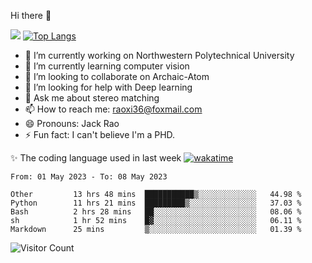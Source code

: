 Hi there 👋

![](https://github-readme-stats.vercel.app/api?username=ZhiboRao)
[![Top Langs](https://github-readme-stats.vercel.app/api/top-langs/?username=ZhiboRao&layout=compact)](https://github.com/anuraghazra/github-readme-stats)

- 🔭 I’m currently working on Northwestern Polytechnical University
- 🌱 I’m currently learning computer vision
- 👯 I’m looking to collaborate on Archaic-Atom
- 🤔 I’m looking for help with Deep learning
- 💬 Ask me about stereo matching
- 📫 How to reach me: raoxi36@foxmail.com
- 😄 Pronouns: Jack Rao
- ⚡ Fun fact: I can't believe I'm a PHD.

✨ The coding language used in last week [![wakatime](https://wakatime.com/badge/user/51ec5ec7-4742-4243-9eea-732ade32c0b7.svg)](https://wakatime.com/@51ec5ec7-4742-4243-9eea-732ade32c0b7)
<!--START_SECTION:waka-->

```text
From: 01 May 2023 - To: 08 May 2023

Other         13 hrs 48 mins  ███████████▒░░░░░░░░░░░░░   44.98 %
Python        11 hrs 21 mins  █████████▒░░░░░░░░░░░░░░░   37.03 %
Bash          2 hrs 28 mins   ██░░░░░░░░░░░░░░░░░░░░░░░   08.06 %
sh            1 hr 52 mins    █▓░░░░░░░░░░░░░░░░░░░░░░░   06.11 %
Markdown      25 mins         ▒░░░░░░░░░░░░░░░░░░░░░░░░   01.39 %
```

<!--END_SECTION:waka-->

![Visitor Count](https://profile-counter.glitch.me/Raohaocheng/count.svg)
